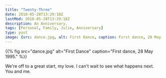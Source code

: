 ```yaml
---
title: "Twenty-Three"
date: 2018-05-28T13:29:18Z
lastMod: 2018-05-28T13:29:18Z
description: An Anniversary.
tags: [Personal, Family, Julie, Anniversary]
type: post
image: {src: dance.jpg, alt: First Dance, caption: First dance, 28 May 1995. }
---
```


{{% fig
   src="dance.jpg"
   alt="First Dance"
   caption="First dance, 28 May 1995."
%}}

We're off to a great start, my love. I can't wait to see what happens next.
You and me.
